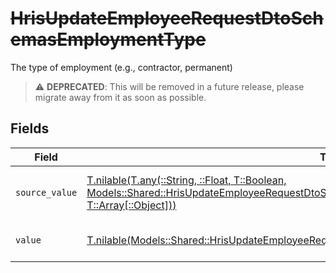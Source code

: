 # ~~HrisUpdateEmployeeRequestDtoSchemasEmploymentType~~

The type of employment (e.g., contractor, permanent)

> :warning: **DEPRECATED**: This will be removed in a future release, please migrate away from it as soon as possible.


## Fields

| Field                                                                                                                                                                                                                                              | Type                                                                                                                                                                                                                                               | Required                                                                                                                                                                                                                                           | Description                                                                                                                                                                                                                                        | Example                                                                                                                                                                                                                                            |
| -------------------------------------------------------------------------------------------------------------------------------------------------------------------------------------------------------------------------------------------------- | -------------------------------------------------------------------------------------------------------------------------------------------------------------------------------------------------------------------------------------------------- | -------------------------------------------------------------------------------------------------------------------------------------------------------------------------------------------------------------------------------------------------- | -------------------------------------------------------------------------------------------------------------------------------------------------------------------------------------------------------------------------------------------------- | -------------------------------------------------------------------------------------------------------------------------------------------------------------------------------------------------------------------------------------------------- |
| `source_value`                                                                                                                                                                                                                                     | [T.nilable(T.any(::String, ::Float, T::Boolean, Models::Shared::HrisUpdateEmployeeRequestDtoSchemasEmploymentEmploymentType4, T::Array[::Object]))](../../models/shared/hrisupdateemployeerequestdtoschemasemploymentemploymenttypesourcevalue.md) | :heavy_minus_sign:                                                                                                                                                                                                                                 | The source value of the employment type.                                                                                                                                                                                                           | Permanent                                                                                                                                                                                                                                          |
| `value`                                                                                                                                                                                                                                            | [T.nilable(Models::Shared::HrisUpdateEmployeeRequestDtoSchemasEmploymentEmploymentTypeValue)](../../models/shared/hrisupdateemployeerequestdtoschemasemploymentemploymenttypevalue.md)                                                             | :heavy_minus_sign:                                                                                                                                                                                                                                 | The type of the employment.                                                                                                                                                                                                                        | permanent                                                                                                                                                                                                                                          |